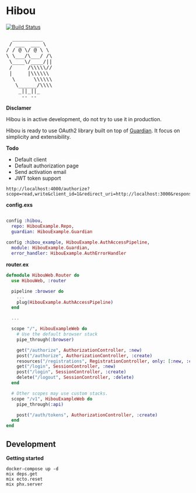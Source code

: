 # Hibou

[![Build Status](https://travis-ci.org/derniercri/hibou.svg?branch=master)](https://travis-ci.org/derniercri/hibou)

<pre style="background-color:transparent">
  __________
 / ___  ___ \
/ / @ \/ @ \ \
\ \___/\___/ /\
 \____\/____/||
 /     /\\\\\//
 |     |\\\\\\
  \      \\\\\\
   \______/\\\\
    _||_||_
     -- --
</pre>


__Disclamer__

Hibou is in active development, do not try to use it in production.

Hibou is ready to use OAuth2 library built on top of [Guardian](https://github.com/ueberauth/guardian). It focus on simplicity and extensibility.

__Todo__

- Default client
- Default authorization page
- Send activation email
- JWT token support


```
http://localhost:4000/authorize?scope=read,write&client_id=1&redirect_uri=http://localhost:3000&response_type=code
```

__config.exs__

```elixir

config :hibou,
  repo: HibouExample.Repo,
  guardian: HibouExample.Guardian
  
config :hibou_example, HibouExample.AuthAccessPipeline,
  module: HibouExample.Guardian,
  error_handler: HibouExample.AuthErrorHandler
```

__router.ex__

```elixir
defmodule HibouWeb.Router do
  use HibouWeb, :router

  pipeline :browser do
    ...
    plug(HibouExample.AuthAccessPipeline)
  end

  ...

  scope "/", HibouExampleWeb do
    # Use the default browser stack
    pipe_through(:browser)

    get("/authorize", AuthorizationController, :new)
    post("/authorize", AuthorizationController, :create)
    resources("/registrations", RegistrationController, only: [:new, :create])
    get("/login", SessionController, :new)
    post("/login", SessionController, :create)
    delete("/logout", SessionController, :delete)
  end

  # Other scopes may use custom stacks.
  scope "/v1", HibouExampleWeb do
    pipe_through(:api)

    post("/auth/tokens", AuthorizationController, :create)
  end
end
```

## Development

__Getting started__

```
docker-compose up -d
mix deps.get
mix ecto.reset
mix phx.server
```
